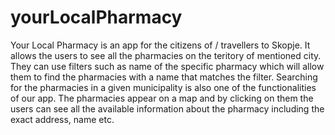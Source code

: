# yourLocalPharmacy
Your Local Pharmacy is an app for the citizens of / travellers to Skopje. It allows the users to see all the pharmacies on the teritory of mentioned city.
They can use filters such as name of the specific pharmacy which will allow them to find the pharmacies with a name that matches the filter. 
Searching for the pharmacies in a given municipality is also one of the functionalities of our app. 
The pharmacies appear on a map and by clicking on them the users can see аll the available information about the pharmacy including the exact address, name etc.
